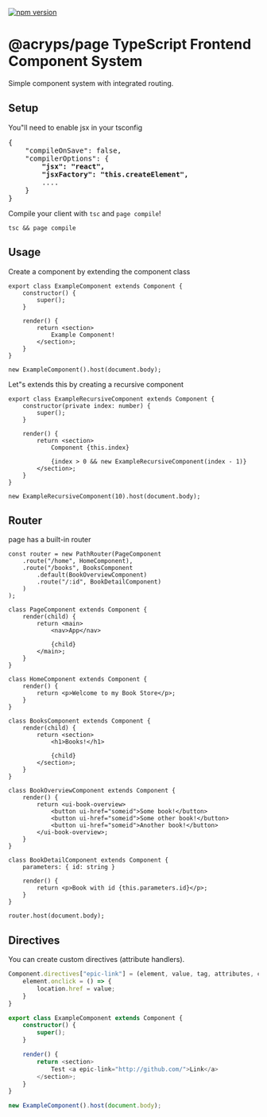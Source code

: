 [![npm version](https://badge.acryps.com/npm/@acryps%2Fpage)](http://badge.acryps.com/go/npm/@acryps%2Fpage)

# @acryps/page TypeScript Frontend Component System

Simple component system with integrated routing.

## Setup
You"ll need to enable jsx in your tsconfig
<pre>{
	"compileOnSave": false,
	"compilerOptions": {
		<b>"jsx": "react",
		"jsxFactory": "this.createElement",</b>
		....
	}
}</pre>

Compile your client with `tsc` and `page compile`!
```
tsc && page compile
```

## Usage
Create a component by extending the component class

``` tsx
export class ExampleComponent extends Component {
	constructor() {
		super();
	}

	render() {
		return <section>
			Example Component!
		</section>;
	}
}

new ExampleComponent().host(document.body);
```

Let"s extends this by creating a recursive component

``` tsx
export class ExampleRecursiveComponent extends Component {
	constructor(private index: number) {
		super();
	}

	render() {
		return <section>
			Component {this.index}

			{index > 0 && new ExampleRecursiveComponent(index - 1)}
		</section>;
	}
}

new ExampleRecursiveComponent(10).host(document.body);
```

## Router
page has a built-in router
``` tsx
const router = new PathRouter(PageComponent
	.route("/home", HomeComponent),
	.route("/books", BooksComponent
		.default(BookOverviewComponent)
		.route("/:id", BookDetailComponent)
	)
);

class PageComponent extends Component {
	render(child) {
		return <main>
			<nav>App</nav>

			{child}
		</main>;
	}
}

class HomeComponent extends Component {
	render() {
		return <p>Welcome to my Book Store</p>;
	}
}

class BooksComponent extends Component {
	render(child) {
		return <section>
			<h1>Books!</h1>

			{child}
		</section>;
	}
}

class BookOverviewComponent extends Component {
	render() {
		return <ui-book-overview>
			<button ui-href="someid">Some book!</button>
			<button ui-href="someid">Some other book!</button>
			<button ui-href="someid">Another book!</button>
		</ui-book-overview>;
	}
}

class BookDetailComponent extends Component {
	parameters: { id: string }

	render() {
		return <p>Book with id {this.parameters.id}</p>;
	}
}

router.host(document.body);
```

## Directives
You can create custom directives (attribute handlers).

``` ts
Component.directives["epic-link"] = (element, value, tag, attributes, content) => {
	element.onclick = () => {
		location.href = value;
	}
}

export class ExampleComponent extends Component {
	constructor() {
		super();
	}

	render() {
		return <section>
			Test <a epic-link="http://github.com/">Link</a>
		</section>;
	}
}

new ExampleComponent().host(document.body);
```